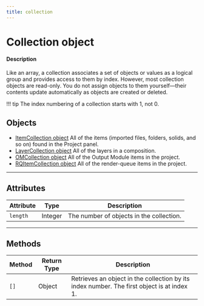 ```yaml
---
title: collection
---
```


# Collection object

#### Description

Like an array, a collection associates a set of objects or values as a logical group and provides access to them by index. However, most collection objects are read-only. You do not assign objects to them yourself—their contents update automatically as objects are created or deleted.

!!! tip
    The index numbering of a collection starts with 1, not 0.

## Objects

- [ItemCollection object](../../item/itemcollection) All of the items (imported files, folders, solids, and so on) found in the Project panel.
- [LayerCollection object](../../layer/layercollection) All of the layers in a composition.
- [OMCollection object](../../renderqueue/omcollection) All of the Output Module items in the project.
- [RQItemCollection object](../../renderqueue/rqitemcollection) All of the render-queue items in the project.

---

## Attributes

| Attribute |  Type   |               Description                |
| --------- | ------- | ---------------------------------------- |
| `length`  | Integer | The number of objects in the collection. |

---

## Methods

| Method | Return Type |                                        Description                                         |
| ------ | ----------- | ------------------------------------------------------------------------------------------ |
| `[]`   | Object      | Retrieves an object in the collection by its index number. The first object is at index 1. |
